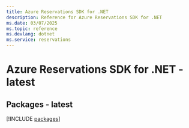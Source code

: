 ```yaml
---
title: Azure Reservations SDK for .NET
description: Reference for Azure Reservations SDK for .NET
ms.date: 03/07/2025
ms.topic: reference
ms.devlang: dotnet
ms.service: reservations
---
```

# Azure Reservations SDK for .NET - latest
## Packages - latest
[!INCLUDE [packages](reservations-index.md)]